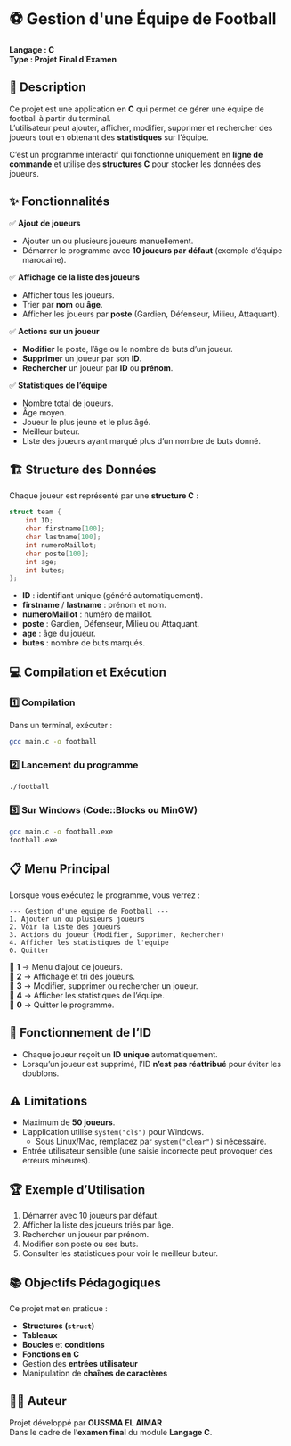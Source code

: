 # ⚽ Gestion d'une Équipe de Football  
**Langage : C**  
**Type : Projet Final d’Examen**

## 📖 Description
Ce projet est une application en **C** qui permet de gérer une équipe de football à partir du terminal.  
L’utilisateur peut ajouter, afficher, modifier, supprimer et rechercher des joueurs tout en obtenant des **statistiques** sur l’équipe.  

C’est un programme interactif qui fonctionne uniquement en **ligne de commande** et utilise des **structures C** pour stocker les données des joueurs.

## ✨ Fonctionnalités

✅ **Ajout de joueurs**  
- Ajouter un ou plusieurs joueurs manuellement.  
- Démarrer le programme avec **10 joueurs par défaut** (exemple d’équipe marocaine).  

✅ **Affichage de la liste des joueurs**  
- Afficher tous les joueurs.  
- Trier par **nom** ou **âge**.  
- Afficher les joueurs par **poste** (Gardien, Défenseur, Milieu, Attaquant).  

✅ **Actions sur un joueur**  
- **Modifier** le poste, l’âge ou le nombre de buts d’un joueur.  
- **Supprimer** un joueur par son **ID**.  
- **Rechercher** un joueur par **ID** ou **prénom**.  

✅ **Statistiques de l’équipe**  
- Nombre total de joueurs.  
- Âge moyen.  
- Joueur le plus jeune et le plus âgé.  
- Meilleur buteur.  
- Liste des joueurs ayant marqué plus d’un nombre de buts donné.

## 🏗️ Structure des Données

Chaque joueur est représenté par une **structure C** :

```c
struct team {
    int ID;
    char firstname[100];
    char lastname[100];
    int numeroMaillot;
    char poste[100];
    int age;
    int butes;
};
```

- **ID** : identifiant unique (généré automatiquement).  
- **firstname** / **lastname** : prénom et nom.  
- **numeroMaillot** : numéro de maillot.  
- **poste** : Gardien, Défenseur, Milieu ou Attaquant.  
- **age** : âge du joueur.  
- **butes** : nombre de buts marqués.

## 💻 Compilation et Exécution

### 1️⃣ Compilation  
Dans un terminal, exécuter :  
```bash
gcc main.c -o football
```

### 2️⃣ Lancement du programme  
```bash
./football
```

### 3️⃣ Sur Windows (Code::Blocks ou MinGW)
```bash
gcc main.c -o football.exe
football.exe
```

## 📋 Menu Principal

Lorsque vous exécutez le programme, vous verrez :  
```
--- Gestion d'une equipe de Football ---
1. Ajouter un ou plusieurs joueurs
2. Voir la liste des joueurs
3. Actions du joueur (Modifier, Supprimer, Rechercher)
4. Afficher les statistiques de l'equipe
0. Quitter
```

🔹 **1** → Menu d’ajout de joueurs.  
🔹 **2** → Affichage et tri des joueurs.  
🔹 **3** → Modifier, supprimer ou rechercher un joueur.  
🔹 **4** → Afficher les statistiques de l’équipe.  
🔹 **0** → Quitter le programme.

## 🚀 Fonctionnement de l’ID
- Chaque joueur reçoit un **ID unique** automatiquement.  
- Lorsqu’un joueur est supprimé, l’ID **n’est pas réattribué** pour éviter les doublons.  

## ⚠️ Limitations
- Maximum de **50 joueurs**.  
- L’application utilise `system("cls")` pour Windows.  
  - Sous Linux/Mac, remplacez par `system("clear")` si nécessaire.  
- Entrée utilisateur sensible (une saisie incorrecte peut provoquer des erreurs mineures).

## 🏆 Exemple d’Utilisation
1. Démarrer avec 10 joueurs par défaut.  
2. Afficher la liste des joueurs triés par âge.  
3. Rechercher un joueur par prénom.  
4. Modifier son poste ou ses buts.  
5. Consulter les statistiques pour voir le meilleur buteur.

## 📚 Objectifs Pédagogiques
Ce projet met en pratique :  
- **Structures (`struct`)**  
- **Tableaux**  
- **Boucles** et **conditions**  
- **Fonctions en C**  
- Gestion des **entrées utilisateur**  
- Manipulation de **chaînes de caractères**

## 👨‍💻 Auteur
Projet développé par **OUSSMA EL AIMAR**  
Dans le cadre de l’**examen final** du module **Langage C**.
